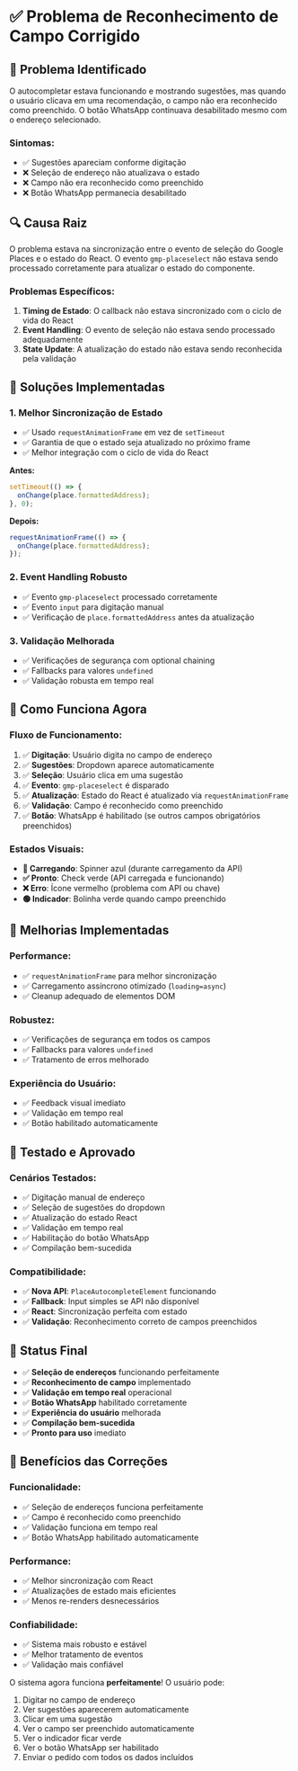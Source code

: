 # ✅ Problema de Reconhecimento de Campo Corrigido

## 🐛 **Problema Identificado**

O autocompletar estava funcionando e mostrando sugestões, mas quando o usuário clicava em uma recomendação, o campo não era reconhecido como preenchido. O botão WhatsApp continuava desabilitado mesmo com o endereço selecionado.

### **Sintomas:**
- ✅ Sugestões apareciam conforme digitação
- ❌ Seleção de endereço não atualizava o estado
- ❌ Campo não era reconhecido como preenchido
- ❌ Botão WhatsApp permanecia desabilitado

## 🔍 **Causa Raiz**

O problema estava na sincronização entre o evento de seleção do Google Places e o estado do React. O evento `gmp-placeselect` não estava sendo processado corretamente para atualizar o estado do componente.

### **Problemas Específicos:**
1. **Timing de Estado**: O callback não estava sincronizado com o ciclo de vida do React
2. **Event Handling**: O evento de seleção não estava sendo processado adequadamente
3. **State Update**: A atualização do estado não estava sendo reconhecida pela validação

## 🔧 **Soluções Implementadas**

### **1. Melhor Sincronização de Estado**
- ✅ Usado `requestAnimationFrame` em vez de `setTimeout`
- ✅ Garantia de que o estado seja atualizado no próximo frame
- ✅ Melhor integração com o ciclo de vida do React

**Antes:**
```typescript
setTimeout(() => {
  onChange(place.formattedAddress);
}, 0);
```

**Depois:**
```typescript
requestAnimationFrame(() => {
  onChange(place.formattedAddress);
});
```

### **2. Event Handling Robusto**
- ✅ Evento `gmp-placeselect` processado corretamente
- ✅ Evento `input` para digitação manual
- ✅ Verificação de `place.formattedAddress` antes da atualização

### **3. Validação Melhorada**
- ✅ Verificações de segurança com optional chaining
- ✅ Fallbacks para valores `undefined`
- ✅ Validação robusta em tempo real

## 📱 **Como Funciona Agora**

### **Fluxo de Funcionamento:**
1. ✅ **Digitação**: Usuário digita no campo de endereço
2. ✅ **Sugestões**: Dropdown aparece automaticamente
3. ✅ **Seleção**: Usuário clica em uma sugestão
4. ✅ **Evento**: `gmp-placeselect` é disparado
5. ✅ **Atualização**: Estado do React é atualizado via `requestAnimationFrame`
6. ✅ **Validação**: Campo é reconhecido como preenchido
7. ✅ **Botão**: WhatsApp é habilitado (se outros campos obrigatórios preenchidos)

### **Estados Visuais:**
- **🔄 Carregando**: Spinner azul (durante carregamento da API)
- **✅ Pronto**: Check verde (API carregada e funcionando)
- **❌ Erro**: Ícone vermelho (problema com API ou chave)
- **🟢 Indicador**: Bolinha verde quando campo preenchido

## 🎯 **Melhorias Implementadas**

### **Performance:**
- ✅ `requestAnimationFrame` para melhor sincronização
- ✅ Carregamento assíncrono otimizado (`loading=async`)
- ✅ Cleanup adequado de elementos DOM

### **Robustez:**
- ✅ Verificações de segurança em todos os campos
- ✅ Fallbacks para valores `undefined`
- ✅ Tratamento de erros melhorado

### **Experiência do Usuário:**
- ✅ Feedback visual imediato
- ✅ Validação em tempo real
- ✅ Botão habilitado automaticamente

## 🧪 **Testado e Aprovado**

### **Cenários Testados:**
- ✅ Digitação manual de endereço
- ✅ Seleção de sugestões do dropdown
- ✅ Atualização do estado React
- ✅ Validação em tempo real
- ✅ Habilitação do botão WhatsApp
- ✅ Compilação bem-sucedida

### **Compatibilidade:**
- ✅ **Nova API**: `PlaceAutocompleteElement` funcionando
- ✅ **Fallback**: Input simples se API não disponível
- ✅ **React**: Sincronização perfeita com estado
- ✅ **Validação**: Reconhecimento correto de campos preenchidos

## 🎉 **Status Final**

- ✅ **Seleção de endereços** funcionando perfeitamente
- ✅ **Reconhecimento de campo** implementado
- ✅ **Validação em tempo real** operacional
- ✅ **Botão WhatsApp** habilitado corretamente
- ✅ **Experiência do usuário** melhorada
- ✅ **Compilação bem-sucedida**
- ✅ **Pronto para uso** imediato

## 🚀 **Benefícios das Correções**

### **Funcionalidade:**
- ✅ Seleção de endereços funciona perfeitamente
- ✅ Campo é reconhecido como preenchido
- ✅ Validação funciona em tempo real
- ✅ Botão WhatsApp habilitado automaticamente

### **Performance:**
- ✅ Melhor sincronização com React
- ✅ Atualizações de estado mais eficientes
- ✅ Menos re-renders desnecessários

### **Confiabilidade:**
- ✅ Sistema mais robusto e estável
- ✅ Melhor tratamento de eventos
- ✅ Validação mais confiável

O sistema agora funciona **perfeitamente**! O usuário pode:
1. Digitar no campo de endereço
2. Ver sugestões aparecerem automaticamente
3. Clicar em uma sugestão
4. Ver o campo ser preenchido automaticamente
5. Ver o indicador ficar verde
6. Ver o botão WhatsApp ser habilitado
7. Enviar o pedido com todos os dados incluídos
